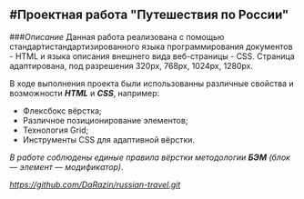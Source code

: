 #Проектная работа "Путешествия по России"
---
###*Описание*
Данная работа реализована с помощью стандартистандартизированного языка программирования документов - HTML и языка описания внешнего вида веб-страницы - CSS. Страница адаптирована, под разрешения 320px, 768px, 1024px, 1280px.

В ходе выполнения проекта были использованны различные свойства и возможности *__HTML__* и *__CSS__*, например:
* Флексбокс вёрстка;
* Различное позиционирование элементов;
* Технология Grid;
* Инструменты CSS для адаптивной вёрстки.

*В работе соблюдены единые правила вёрстки методологии __БЭМ__ (блок — элемент — модификатор)*.

*https://github.com/DaRazin/russian-travel.git*
